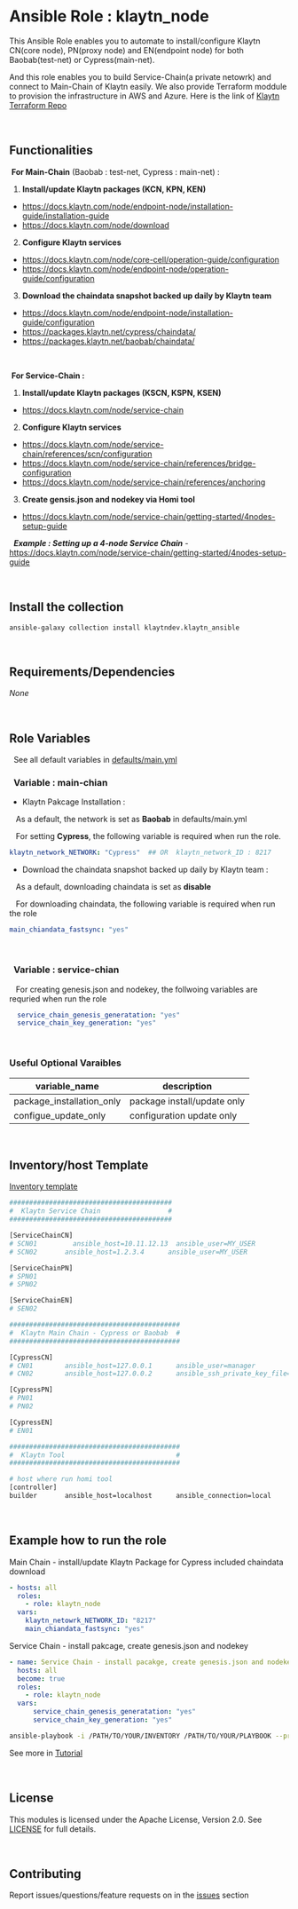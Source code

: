 Ansible Role : klaytn_node
=========

This Ansible Role enables you to automate to install/configure Klaytn CN(core node), PN(proxy node) and EN(endpoint node) for both Baobab(test-net) or Cypress(main-net). 

And this role enables you to build Service-Chain(a private netowrk) and connect to Main-Chain of Klaytn easily. We also provide Terraform moddule to provision the infrastructure in AWS and Azure. Here is the link of [Klaytn Terraform Repo](https://github.com/klaytn/klaytn-terraform) 

<br>

## Functionalities

&nbsp;**For Main-Chain** (Baobab : test-net, Cypress : main-net) :

1. **Install/update Klaytn packages (KCN, KPN, KEN)** 
- https://docs.klaytn.com/node/endpoint-node/installation-guide/installation-guide
- https://docs.klaytn.com/node/download

2. **Configure Klaytn services**  
- https://docs.klaytn.com/node/core-cell/operation-guide/configuration
- https://docs.klaytn.com/node/endpoint-node/operation-guide/configuration

3. **Download the chaindata snapshot backed up daily by Klaytn team**
- https://docs.klaytn.com/node/endpoint-node/installation-guide/configuration
- https://packages.klaytn.net/cypress/chaindata/
- https://packages.klaytn.net/baobab/chaindata/

<br>

&nbsp;**For Service-Chain :**

1. **Install/update Klaytn packages (KSCN, KSPN, KSEN)** 
- https://docs.klaytn.com/node/service-chain

2. **Configure Klaytn services**  
- https://docs.klaytn.com/node/service-chain/references/scn/configuration
- https://docs.klaytn.com/node/service-chain/references/bridge-configuration
- https://docs.klaytn.com/node/service-chain/references/anchoring 

3. **Create gensis.json and nodekey via Homi tool** 
- https://docs.klaytn.com/node/service-chain/getting-started/4nodes-setup-guide

&nbsp; ***Example : Setting up a 4-node Service Chain*** - https://docs.klaytn.com/node/service-chain/getting-started/4nodes-setup-guide 


<br>

## Install the collection

`ansible-galaxy collection install klaytndev.klaytn_ansible`

<br>

## Requirements/Dependencies
*None*

<br> 

## Role Variables 

&nbsp; See all default variables in [defaults/main.yml](defaults/main.yml)


### &nbsp; Variable : main-chian 

- Klaytn Pakcage Installation :

&nbsp;&nbsp; As a default, the network is set as **Baobab** in defaults/main.yml   


&nbsp;&nbsp; For setting **Cypress**, the following variable is required when run the role. 

```yml
klaytn_network_NETWORK: "Cypress"  ## OR  klaytn_network_ID : 8217
```  


- Download the chaindata snapshot backed up daily by Klaytn team : 

&nbsp;&nbsp; As a default, downloading chaindata is set as **disable** 

&nbsp;&nbsp; For downloading chaindata, the following variable is required when run the role

```yml
main_chiandata_fastsync: "yes"
```

<br>

### &nbsp; Variable : service-chian 

&nbsp;&nbsp; For creating genesis.json and nodekey, the follwoing variables are requried when run the role

```yml
  service_chain_genesis_generatation: "yes"
  service_chain_key_generation: "yes"
```

<br>

### Useful Optional Varaibles 
variable_name | description 
------------ | -------------
package_installation_only | package install/update only 
configue_update_only | configuration update only 

<br>


## Inventory/host Template 
[Inventory template](inventory)

```bash
#########################################
#  Klaytn Service Chain                 #
#########################################

[ServiceChainCN]
# SCN01         ansible_host=10.11.12.13  ansible_user=MY_USER
# SCN02       ansible_host=1.2.3.4      ansible_user=MY_USER

[ServiceChainPN]
# SPN01
# SPN02

[ServiceChainEN]
# SEN02

###########################################
#  Klaytn Main Chain - Cypress or Baobab  #
###########################################

[CypressCN]
# CN01        ansible_host=127.0.0.1      ansible_user=manager
# CN02        ansible_host=127.0.0.2      ansible_ssh_private_key_file=/home/example/.ssh/aws.pem

[CypressPN]
# PN01
# PN02

[CypressEN]
# EN01

###########################################
#  Klaytn Tool                            #
###########################################

# host where run homi tool
[controller]
builder       ansible_host=localhost      ansible_connection=local
```

<br>

## Example how to run the role 

Main Chain - install/update Klaytn Package for Cypress included chaindata download

```yml
- hosts: all
  roles:
    - role: klaytn_node
  vars:
    klaytn_netowrk_NETWORK_ID: "8217"
    main_chiandata_fastsync: "yes"
```

Service Chain - install pakcage, create genesis.json and nodekey

```yaml
- name: Service Chain - install pacakge, create genesis.json and nodekey
  hosts: all
  become: true
  roles:
    - role: klaytn_node
  vars: 
      service_chain_genesis_generatation: "yes"
      service_chain_key_generation: "yes"
```

```bash
ansible-playbook -i /PATH/TO/YOUR/INVENTORY /PATH/TO/YOUR/PLAYBOOK --private-key /etc/certs/ansible.key --ssh-common-args='-o StrictHostKeyChecking=no'
```

See more in [Tutorial](tutorial/)

<br> 

## License

This modules is licensed under the Apache License, Version 2.0. See [LICENSE](../../LICENSE) for full details.

<br>

## Contributing

Report issues/questions/feature requests on in the [issues](https://github.com/klaytn/klaytn-ansible/issues/new) section

